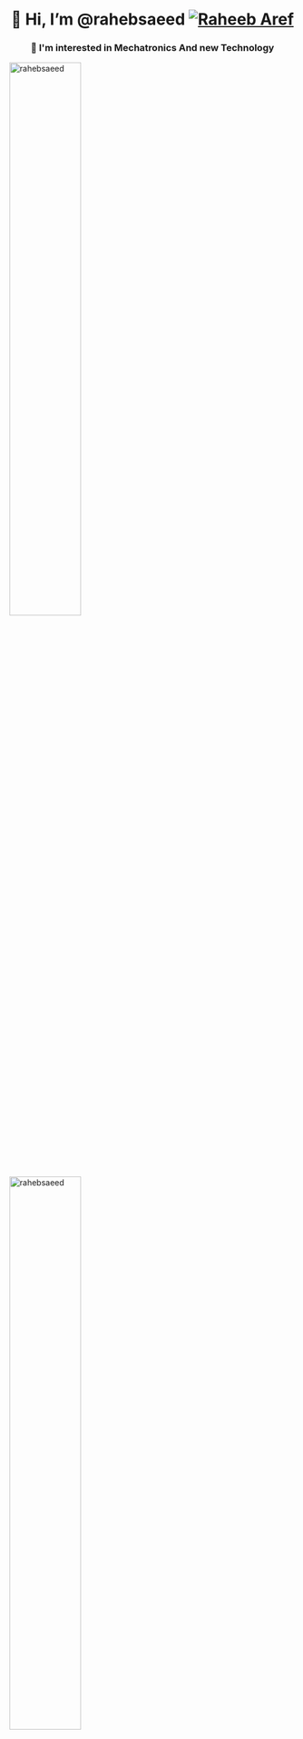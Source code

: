 <h1 align="center">👋 Hi, I’m @rahebsaeed <a href="https://twitter.com/" target="_blank"><img src="https://img.shields.io/twitter/follow/:RaheebAref" alt="Raheeb Aref" /></a></h1>
<h3 align="center">👀 I'm interested in Mechatronics And new Technology</h3>

<p><img src="https://github-readme-stats.vercel.app/api?username=rahebsaeed&show_icons=true&locale=en" alt="rahebsaeed" width="50%" /></p>
 <p>   <img src="https://github-readme-streak-stats.herokuapp.com/?user=rahebsaeed&" alt="rahebsaeed" width="50%" /></p>
 <p>       <img src="https://github-readme-stats.vercel.app/api/top-langs?username=rahebsaeed&show_icons=true&locale=en&layout=compact" alt="rahebsaeed" width="100%" /></p>

<ul align="left">
    <li>🌱 I’m currently learning <strong>Smart Industry</strong>.</li>
    <li>💞️ I’m looking to collaborate on <strong>projects related to signal processing, smart industry, or innovative embedded systems solutions</strong>.</li>
    <li>📫 How to reach me: <strong><a href="mailto:raheebareef@gmail.com">raheebareef@gmail.com</a></strong> or connect with me on <strong><a href="https://www.linkedin.com/in/raheb-saeed/">LinkedIn</a></strong>.</li>
    <li>😄 Pronouns: <strong>He/Him</strong></li>
    <li>⚡ Fun fact: <strong>I have a passion for combining robotics with mechatronics, and I enjoy experimenting with new embedded systems!</strong></li>
</ul>

<h3 align="left">Connect with me:</h3>
<p align="left">
    <a href="https://www.linkedin.com/in/raheb-saeed/" target="_blank"><img align="center" src="https://raw.githubusercontent.com/rahuldkjain/github-profile-readme-generator/master/src/images/icons/Social/linked-in-alt.svg" alt="LinkedIn" height="30" width="40" /></a>
    <a href="https://www.facebook.com/raheeb.almikhlafy" target="_blank"><img align="center" src="https://raw.githubusercontent.com/rahuldkjain/github-profile-readme-generator/master/src/images/icons/Social/facebook.svg" alt="Facebook" height="30" width="40" /></a>
    <a href="https://www.instagram.com/raheeb_aref/" target="_blank"><img align="center" src="https://raw.githubusercontent.com/rahuldkjain/github-profile-readme-generator/master/src/images/icons/Social/instagram.svg" alt="Instagram" height="30" width="40" /></a>
    <a href="https://twitter.com/RaheebAref" target="_blank"><img align="center" src="https://support-assets.githubassets.com/packs/static/app/assets/images/footer/twitter-0f757c30303936ee3905.svg" alt="Twitter" height="30" width="40" /></a>
    <a href="https://www.researchgate.net/profile/Raheb-Saeed-2" target="_blank"><img align="center" src="https://c5.rgstatic.net/m/42199702882742/images/favicon/favicon-32x32.png" alt="ResearchGate" height="30" width="40" /></a>
    <a href="https://orcid.org/0009-0005-5613-8767" target="_blank"><img align="center" src="https://orcid.org/assets/vectors/orcid.logo.icon.svg" alt="ORCID" height="30" width="40" /></a>
</p>

<h3 align="left">Skills and Languages:</h3>
<p>
    <img src="https://img.shields.io/badge/MATLAB-F5B701?style=flat&logo=matlab&logoColor=black" alt="MATLAB" />
    <img src="https://img.shields.io/badge/CATIA-5D5D5D?style=flat&logo=catia&logoColor=white" alt="CATIA" />
    <img src="https://img.shields.io/badge/Microsoft%20365-0078D4?style=flat&logo=microsoft&logoColor=white" alt="Microsoft 365" />
    <img src="https://img.shields.io/badge/Step7-00A3E0?style=flat&logo=siemens&logoColor=white" alt="Step7" />
    <img src="https://img.shields.io/badge/HTML-E34F26?style=flat&logo=html5&logoColor=white" alt="HTML" />
    <img src="https://img.shields.io/badge/CSS-1572B6?style=flat&logo=css3&logoColor=white" alt="CSS" />
    <img src="https://img.shields.io/badge/JavaScript-F7DF1C?style=flat&logo=javascript&logoColor=black" alt="JavaScript" />
    <img src="https://img.shields.io/badge/SQL-003B57?style=flat&logo=sql&logoColor=white" alt="SQL" />
    <img src="https://img.shields.io/badge/Python-3776AB?style=flat&logo=python&logoColor=white" alt="Python" />
    <img src="https://img.shields.io/badge/C-00599C?style=flat&logo=c&logoColor=white" alt="C" />
    <img src="https://img.shields.io/badge/C%2B%2B-00599C?style=flat&logo=c%2B%2B&logoColor=white" alt="C++" />
    <img src="https://img.shields.io/badge/C%23-239120?style=flat&logo=c-sharp&logoColor=white" alt="C#" />
    <img src="https://img.shields.io/badge/Arduino-00979D?style=flat&logo=arduino&logoColor=white" alt="Arduino" />
    <img src="https://img.shields.io/badge/TIA%20Portal-000000?style=flat&logo=siemens&logoColor=white" alt="TIA Portal" />
    <img src="https://img.shields.io/badge/Node.js-8CC84C?style=flat&logo=node.js&logoColor=white" alt="Node.js" />
    <img src="https://img.shields.io/badge/PHP-777BB4?style=flat&logo=php&logoColor=white" alt="PHP" />
    <img src="https://img.shields.io/badge/JSON-000000?style=flat&logo=json&logoColor=white" alt="JSON" />
    <img src="https://img.shields.io/badge/XML-000000?style=flat&logo=xml&logoColor=white" alt="XML" />
    <img src="https://img.shields.io/badge/AutoCAD-%23D81D4A?style=flat&logo=autocad&logoColor=white" alt="AutoCAD" />
    <img src="https://img.shields.io/badge/MELFA-BASIC%20IV-0078D4?style=flat&logo=siemens&logoColor=white" alt="MELFA-BASIC IV" />
    <img src="https://img.shields.io/badge/MikroC-000000?style=flat&logo=c&logoColor=white" alt="MikroC" />
    <img src="https://img.shields.io/badge/WinCC%20Flexible-000000?style=flat&logo=siemens&logoColor=white" alt="WinCC Flexible" />
    <img src="https://img.shields.io/badge/Grafcet-FF5733?style=flat&logo=automation&logoColor=white" alt="Grafcet" />
    <img src="https://img.shields.io/badge/Ladder-0066CC?style=flat&logo=automation&logoColor=white" alt="Ladder" />
    <img src="https://img.shields.io/badge/FluidSIM-0078D4?style=flat&logo=siemens&logoColor=white" alt="FluidSIM" />
</p>
